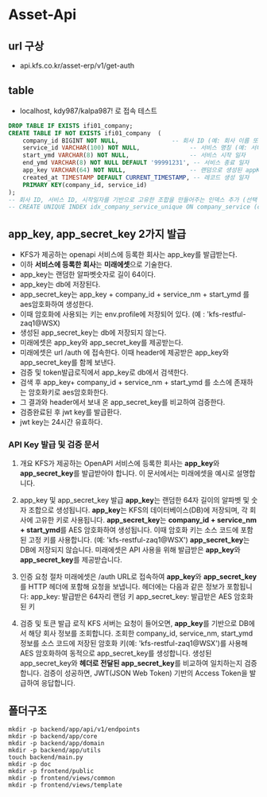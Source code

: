 # Asset-Api

## url 구상

- api.kfs.co.kr/asset-erp/v1/get-auth

## table

- localhost, kdy987/kalpa987! 로 접속 테스트

```sql
DROP TABLE IF EXISTS ifi01_company;
CREATE TABLE IF NOT EXISTS ifi01_company  (
    company_id BIGINT NOT NULL,               -- 회사 ID (예: 회사 이름 또는 고유 식별자)
    service_id VARCHAR(100) NOT NULL,              -- 서비스 명칭 (예: 서비스 이름 또는 고유 식별자)
    start_ymd VARCHAR(8) NOT NULL,                 -- 서비스 시작 일자
    end_ymd VARCHAR(8) NOT NULL DEFAULT '99991231', -- 서비스 종료 일자
    app_key VARCHAR(64) NOT NULL,                  -- 랜덤으로 생성된 appKey (회사에 제공한 고유 키)
    created_at TIMESTAMP DEFAULT CURRENT_TIMESTAMP, -- 레코드 생성 일자
    PRIMARY KEY(company_id, service_id)
);
-- 회사 ID, 서비스 ID, 시작일자를 기반으로 고유한 조합을 만들어주는 인덱스 추가 (선택 사항)
-- CREATE UNIQUE INDEX idx_company_service_unique ON company_service (company_id, service_id, start_date);
```

## app_key, app_secret_key 2가지 발급

- KFS가 제공하는 openapi 서비스에 등록한 회사는 app_key를 발급받는다.
- 이하 **서비스에 등록한 회사**는 **미래에셋**으로 기술한다.
- app_key는 랜덤한 알파벳숫자로 길이 64이다.
- app_key는 db에 저장된다.
- app_secret_key는 app_key + company_id + service_nm + start_ymd 를 aes암호화하여 생성한다.
- 이때 암호화에 사용되는 키는 env.profile에 저장되어 있다. (예 : 'kfs-restful-zaq1@WSX)
- 생성된 app_secret_key는 db에 저장되지 않는다.
- 미래에셋은 app_key와  app_secret_key를 제공받는다.
- 미래에셋은 url /auth 에 접속한다. 이때 header에 제공받은 app_key와 app_secret_key를 함께 보낸다.
- 검증 및 token발급로직에서 app_key로 db에서 검색한다.
- 검색 후 app_key+ company_id + service_nm + start_ymd 를 소스에 존재하는 암호화키로  aes암호화한다.
- 그 결과와 header에서 보내 온 app_secret_key를 비교하여 검증한다.
- 검증완료된 후 jwt key를 발급환다.
- jwt key는 24시간 유효하다.

### API Key 발급 및 검증 문서

1. 개요
KFS가 제공하는 OpenAPI 서비스에 등록한 회사는 **app_key**와 **app_secret_key**를 발급받아야 합니다.
이 문서에서는 미래에셋을 예시로 설명합니다.

1. app_key 및 app_secret_key 발급
**app_key**는 랜덤한 64자 길이의 알파벳 및 숫자 조합으로 생성됩니다.
**app_key**는 KFS의 데이터베이스(DB)에 저장되며, 각 회사에 고유한 키로 사용됩니다.
**app_secret_key**는 **company_id + service_nm + start_ymd**를 AES 암호화하여 생성됩니다.
이때 암호화 키는 소스 코드에 포함된 고정 키를 사용합니다. (예: 'kfs-restful-zaq1@WSX')
**app_secret_key**는 DB에 저장되지 않습니다.
미래에셋은 API 사용을 위해 발급받은 **app_key**와 **app_secret_key**를 제공받습니다.

1. 인증 요청 절차
미래에셋은 /auth URL로 접속하여 **app_key**와 **app_secret_key**를 HTTP 헤더에 포함해 요청을 보냅니다.
헤더에는 다음과 같은 정보가 포함됩니다:
app_key: 발급받은 64자리 랜덤 키
app_secret_key: 발급받은 AES 암호화된 키

1. 검증 및 토큰 발급 로직
KFS 서버는 요청이 들어오면, **app_key**를 기반으로 DB에서 해당 회사 정보를 조회합니다.
조회한 company_id, service_nm, start_ymd 정보를 소스 코드에 저장된 암호화 키(예: 'kfs-restful-zaq1@WSX')를 사용해 AES 암호화하여 동적으로 app_secret_key를 생성합니다.
생성된 app_secret_key와 **헤더로 전달된 app_secret_key**를 비교하여 일치하는지 검증합니다.
검증이 성공하면, JWT(JSON Web Token) 기반의 Access Token을 발급하여 응답합니다.

## 폴더구조

```shell
mkdir -p backend/app/api/v1/endpoints
mkdir -p backend/app/core
mkdir -p backend/app/domain
mkdir -p backend/app/utils
touch backend/main.py
mkdir -p doc
mkdir -p frontend/public
mkdir -p frontend/views/common
mkdir -p frontend/views/template
```
